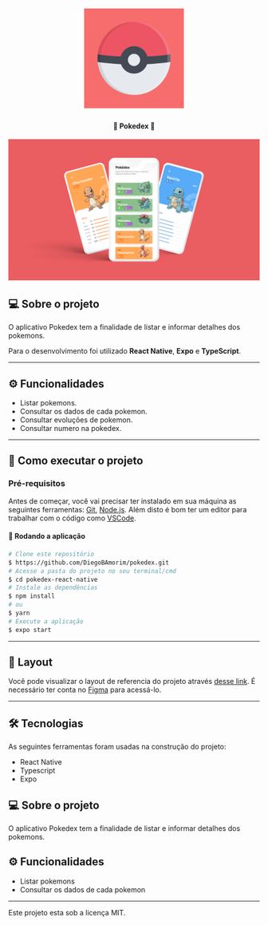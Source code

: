 <h1 align="center">
    <img alt="pokedex-react-native" title="#pokedex-react-native" src="https://raw.githubusercontent.com/BrunoSaibert/pokedex-react-native/main/assets/icon.png" width="200px" />
</h1>

<h4 align="center">
	🏁  Pokedex 🏁
</h4>

![](https://raw.githubusercontent.com/BrunoSaibert/pokedex-react-native/main/assets/Cover.png)

## [](https://github.com/BrunoSaibert/pokedex-react-native#--sobre-o-projeto) 💻 Sobre o projeto

O aplicativo Pokedex tem a finalidade de listar e informar detalhes dos pokemons.

Para o desenvolvimento foi utilizado **React Native**, **Expo** e **TypeScript**.

---

## [](https://github.com/BrunoSaibert/pokedex-react-native#-%EF%B8%8F-funcionalidades) ⚙️ Funcionalidades

- Listar pokemons.
- Consultar os dados de cada pokemon.
- Consultar evoluções de pokemon.
- Consultar numero na pokedex.

---

## [](https://github.com/BrunoSaibert/pokedex-react-native#--como-executar-o-projeto) 🚀 Como executar o projeto

### Pré-requisitos

Antes de começar, você vai precisar ter instalado em sua máquina as seguintes ferramentas:
[Git](https://git-scm.com), [Node.js](https://nodejs.org/en/).
Além disto é bom ter um editor para trabalhar com o código como [VSCode](https://code.visualstudio.com/).

#### 🧭 Rodando a aplicação

```bash
# Clone este repositório
$ https://github.com/DiegoBAmorim/pokedex.git
# Acesse a pasta do projeto no seu terminal/cmd
$ cd pokedex-react-native
# Instale as dependências
$ npm install
# ou
$ yarn
# Execute a aplicação
$ expo start
```

---

## [](https://github.com/BrunoSaibert/pokedex-react-native#--layout) 🔖 Layout

Você pode visualizar o layout de referencia do projeto através [desse link](<https://www.figma.com/file/ovbsla2hdcPQIuoJSRzKGd/Pok%C3%A9dex-(Copy)?node-id=326%3A64>). É necessário ter conta no [Figma](http://figma.com/) para acessá-lo.

---

## [](https://github.com/BrunoSaibert/pokedex-react-native#--tecnologias) 🛠 Tecnologias

As seguintes ferramentas foram usadas na construção do projeto:

- React Native
- Typescript
- Expo

</p>

## 💻 Sobre o projeto

O aplicativo Pokedex tem a finalidade de listar e informar detalhes dos pokemons.

## ⚙️ Funcionalidades

- Listar pokemons
- Consultar os dados de cada pokemon

---

Este projeto esta sob a licença MIT.
